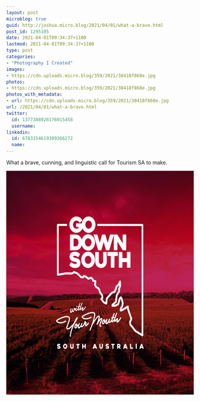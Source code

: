 ```yaml
---
layout: post
microblog: true
guid: http://joshua.micro.blog/2021/04/01/what-a-brave.html
post_id: 1295105
date: 2021-04-01T09:34:37+1100
lastmod: 2021-04-01T09:34:37+1100
type: post
categories:
- "Photography I Created"
images:
- https://cdn.uploads.micro.blog/359/2021/38418f868e.jpg
photos:
- https://cdn.uploads.micro.blog/359/2021/38418f868e.jpg
photos_with_metadata:
- url: https://cdn.uploads.micro.blog/359/2021/38418f868e.jpg
url: /2021/04/01/what-a-brave.html
twitter:
  id: 1377388926176915458
  username: 
linkedin:
  id: 6783154619389366272
  name: 
---
```

What a brave, cunning, and linguistic call for Tourism SA to make.

<img src="uploads/2021/38418f868e.jpg" width="600" height="600" alt="" />
